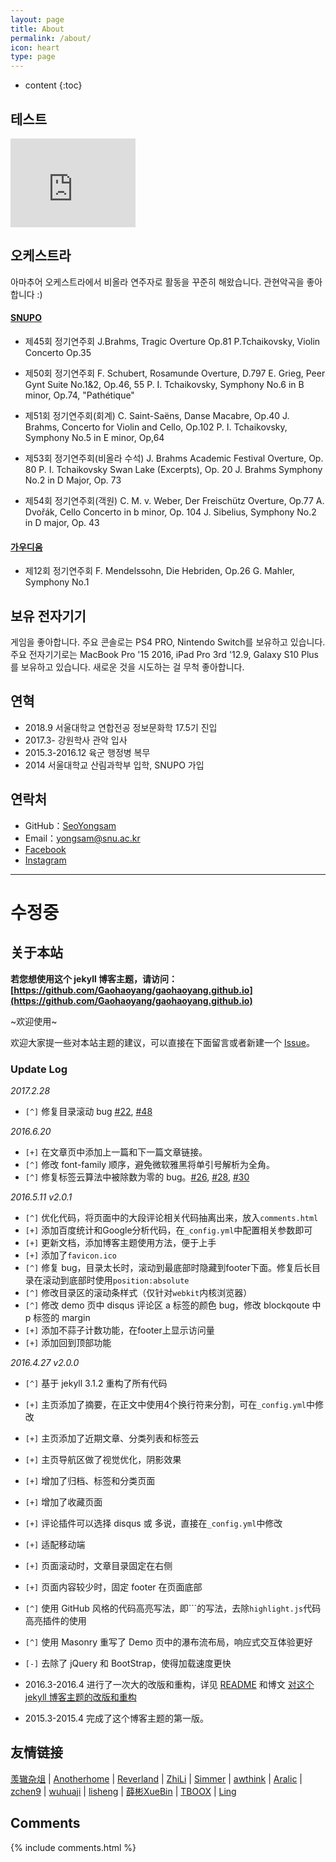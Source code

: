 ```yaml
---
layout: page
title: About
permalink: /about/
icon: heart
type: page
---
```


* content
{:toc}

## 테스트

<iframe src="https://githubbadge.appspot.com/SeoYongsam" style="border: 0;height: 142px;width: 200px;overflow: hidden;" frameBorder="0"></iframe>

## 오케스트라

아마추어 오케스트라에서 비올라 연주자로 활동을 꾸준히 해왔습니다. 관현악곡을 좋아합니다 :)

#### [SNUPO](https://www.snupo.org/932566)
* 제45회 정기연주회
    J.Brahms, Tragic Overture Op.81
    P.Tchaikovsky, Violin Concerto Op.35

* 제50회 정기연주회
    F. Schubert, Rosamunde Overture, D.797
    E. Grieg, Peer Gynt Suite No.1&2, Op.46, 55
    P. I. Tchaikovsky, Symphony No.6 in B minor, Op.74, "Pathétique"

* 제51회 정기연주회(회계)
    C. Saint-Saëns, Danse Macabre, Op.40
    J. Brahms, Concerto for Violin and Cello, Op.102
    P. I. Tchaikovsky, Symphony No.5 in E minor, Op,64

* 제53회 정기연주회(비올라 수석)
    J. Brahms Academic Festival Overture, Op. 80
    P. I. Tchaikovsky Swan Lake (Excerpts), Op. 20
    J. Brahms Symphony No.2 in D Major, Op. 73

* 제54회 정기연주회(객원)
    C. M. v. Weber, Der Freischütz Overture, Op.77
    A. Dvořák, Cello Concerto in b minor, Op. 104
    J. Sibelius, Symphony No.2 in D major, Op. 43

#### [가우디움](https://gaudium.modoo.at/)
* 제12회 정기연주회
    F. Mendelssohn, Die Hebriden, Op.26
    G. Mahler, Symphony No.1

## 보유 전자기기

게임을 좋아합니다. 주요 콘솔로는 PS4 PRO, Nintendo Switch를 보유하고 있습니다.
주요 전자기기로는  MacBook Pro '15 2016, iPad Pro 3rd '12.9, Galaxy S10 Plus를 보유하고 있습니다.
새로운 것을 시도하는 걸 무척 좋아합니다.

## 연혁

* 2018.9 서울대학교 연합전공 정보문화학 17.5기 진입
* 2017.3- 강원학사 관악 입사
* 2015.3-2016.12 육군 행정병 복무
* 2014 서울대학교 산림과학부 입학, SNUPO 가입

## 연락처

* GitHub：[SeoYongsam](https://github.com/SeoYongsam)
* Email：yongsam@snu.ac.kr
* [Facebook](https://www.facebook.com/SeoYongsam)
* [Instagram](https://www.instagram.com/seoyongsam/)

---
# 수정중

## 关于本站

**若您想使用这个 jekyll 博客主题，请访问：[https://github.com/Gaohaoyang/gaohaoyang.github.io](https://github.com/Gaohaoyang/gaohaoyang.github.io)**

~欢迎使用~

欢迎大家提一些对本站主题的建议，可以直接在下面留言或者新建一个 [Issue](https://github.com/Gaohaoyang/gaohaoyang.github.io/issues)。

### Update Log

*2017.2.28*

- `[^]` 修复目录滚动 bug [#22](https://github.com/Gaohaoyang/gaohaoyang.github.io/issues/22), [#48](https://github.com/Gaohaoyang/gaohaoyang.github.io/issues/48)

*2016.6.20*

* `[+]` 在文章页中添加上一篇和下一篇文章链接。
* `[^]` 修改 font-family 顺序，避免微软雅黑将单引号解析为全角。
* `[^]` 修复标签云算法中被除数为零的 bug。[#26](https://github.com/Gaohaoyang/gaohaoyang.github.io/issues/26), [#28](https://github.com/Gaohaoyang/gaohaoyang.github.io/issues/28), [#30](https://github.com/Gaohaoyang/gaohaoyang.github.io/issues/30)

*2016.5.11 v2.0.1*

* `[^]` 优化代码，将页面中的大段评论相关代码抽离出来，放入`comments.html`
* `[+]` 添加百度统计和Google分析代码，在`_config.yml`中配置相关参数即可
* `[+]` 更新文档，添加博客主题使用方法，便于上手
* `[+]` 添加了`favicon.ico`
* `[^]` 修复 bug，目录太长时，滚动到最底部时隐藏到footer下面。修复后长目录在滚动到底部时使用`position:absolute`
* `[^]` 修改目录区的滚动条样式（仅针对`webkit`内核浏览器）
* `[^]` 修改 demo 页中 disqus 评论区 a 标签的颜色 bug，修改 blockqoute 中 p 标签的 margin
* `[+]` 添加不蒜子计数功能，在footer上显示访问量
* `[+]` 添加回到顶部功能

*2016.4.27 v2.0.0*

* `[^]` 基于 jekyll 3.1.2 重构了所有代码
* `[+]` 主页添加了摘要，在正文中使用4个换行符来分割，可在`_config.yml`中修改
* `[+]` 主页添加了近期文章、分类列表和标签云
* `[+]` 主页导航区做了视觉优化，阴影效果
* `[+]` 增加了归档、标签和分类页面
* `[+]` 增加了收藏页面
* `[+]` 评论插件可以选择 disqus 或 多说，直接在`_config.yml`中修改
* `[+]` 适配移动端
* `[+]` 页面滚动时，文章目录固定在右侧
* `[+]` 页面内容较少时，固定 footer 在页面底部
* `[^]` 使用 GitHub 风格的代码高亮写法，即\`\`\`的写法，去除`highlight.js`代码高亮插件的使用
* `[^]` 使用 Masonry 重写了 Demo 页中的瀑布流布局，响应式交互体验更好
* `[-]` 去除了 jQuery 和 BootStrap，使得加载速度更快

* 2016.3-2016.4 进行了一次大的改版和重构，详见 [README](https://github.com/Gaohaoyang/gaohaoyang.github.io/blob/master/README.md) 和博文 [对这个 jekyll 博客主题的改版和重构](http://gaohaoyang.github.io/2016/03/12/jekyll-theme-version-2.0/)
* 2015.3-2015.4 完成了这个博客主题的第一版。

## 友情链接

[羡辙杂俎](http://zhangwenli.com/blog) \| [Anotherhome](https://www.anotherhome.net) \| [Reverland](http://reverland.org/) \| [ZhiLi](http://lizhipower.github.io/) \| [Simmer](http://simmer-jun.github.io/) \| [awthink](http://awthink.net/) \| [Aralic](http://aralic.github.io/) \| [zchen9](http://www.chen9.info/) \| [wuhuaji](http://wuhuaji.me/) \| [lisheng](http://www.lishengcn.cn/) \| [薛彬XueBin](http://axuebin.com/blog/) \| [TBOOX](http://www.tboox.org/cn/) \|  [Ling](http://linglinyp.com/)

## Comments

{% include comments.html %}
